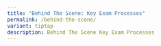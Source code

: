 ```yaml
---
title: "Behind The Scene: Key Exam Processes"
permalink: /behind-the-scene/
variant: tiptap
description: Behind The Scene Key Exam Processes
---
```


